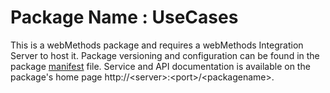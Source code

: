 # Package Name : UseCases
This is a webMethods package and requires a webMethods Integration Server to host it. Package versioning and configuration can be found in the package [manifest](./UseCases/manifest.v3) file. Service and API documentation is available on the package's home page http://&lt;server&gt;:&lt;port&gt;/&lt;packagename>.